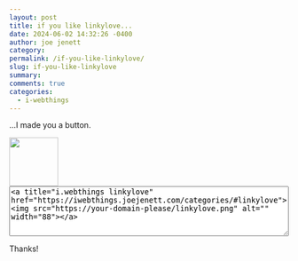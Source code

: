 ```yaml
---
layout: post
title: if you like linkylove...
date: 2024-06-02 14:32:26 -0400
author: joe jenett
category: 
permalink: /if-you-like-linkylove/
slug: if-you-like-linkylove
summary: 
comments: true
categories:
  - i-webthings
---
```

...I made you a button.

<img src="https://iwebthings.joejenett.com/images/linkylove.png" alt="" width="88">

<textarea style="width:100%;height:90px;">
<a title="i.webthings linkylove" href="https://iwebthings.joejenett.com/categories/#linkylove"><img src="https://your-domain-please/linkylove.png" alt="" width="88"></a>
</textarea>
Thanks!

<a href="https://brid.gy/publish/mastodon"></a>